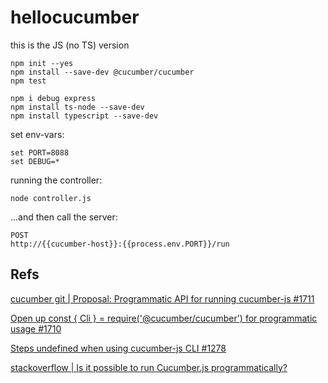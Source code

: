 # hellocucumber

this is the JS (no TS) version

    npm init --yes
    npm install --save-dev @cucumber/cucumber
    npm test
    
    npm i debug express
    npm install ts-node --save-dev
    npm install typescript --save-dev

set env-vars:

    set PORT=8088
    set DEBUG=*

running the controller:
    
    node controller.js

...and then call the server:

    POST
    http://{{cucumber-host}}:{{process.env.PORT}}/run

## Refs

[cucumber git | Proposal: Programmatic API for running cucumber-js #1711](https://github.com/cucumber/cucumber-js/issues/1711)

[Open up const { Cli } = require('@cucumber/cucumber') for programmatic usage #1710](https://github.com/cucumber/cucumber-js/issues/1710)

[Steps undefined when using cucumber-js CLI #1278](https://github.com/cucumber/cucumber-js/issues/1278)

[stackoverflow | Is it possible to run Cucumber.js programmatically?](https://stackoverflow.com/questions/58588588/is-it-possible-to-run-cucumber-js-programmatically)